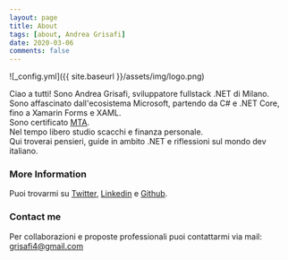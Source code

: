 ```yaml
---
layout: page
title: About
tags: [about, Andrea Grisafi]
date: 2020-03-06
comments: false
---
```

![_config.yml]({{ site.baseurl }}/assets/img/logo.png)  

Ciao a tutti! Sono Andrea Grisafi, sviluppatore fullstack .NET di Milano.  
Sono affascinato dall'ecosistema Microsoft, partendo da C# e .NET Core, fino a Xamarin Forms e XAML.  
Sono certificato [MTA](https://www.youracclaim.com/badges/3dfd2f75-3e12-423b-afa8-dbb8d351bdb4/linked_in_profile).  
Nel tempo libero studio scacchi e finanza personale.  
Qui troverai pensieri, guide in ambito .NET e riflessioni sul mondo dev italiano.


### More Information

Puoi trovarmi su [Twitter](https://twitter.com/sgri_dev), [Linkedin](https://www.linkedin.com/in/andreagrisafi/) e [Github](https://github.com/sgridev).


### Contact me

Per collaborazioni e proposte professionali puoi contattarmi via mail: [grisafi4@gmail.com](mailto:grisafi4@gmail.com)